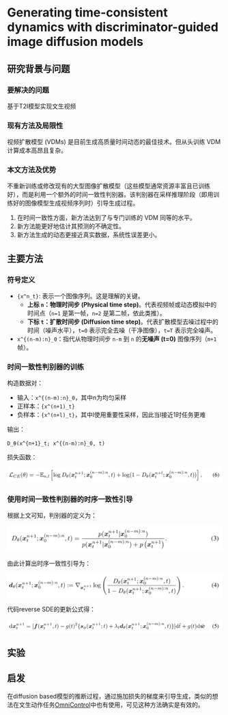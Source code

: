 # Generating time-consistent dynamics with discriminator-guided image diffusion models

## 研究背景与问题

### 要解决的问题

基于T2I模型实现文生视频

### 现有方法及局限性

视频扩散模型 (VDMs) 是目前生成高质量时间动态的最佳技术。但从头训练 VDM 计算成本高昂且复杂。  

### 本文方法及优势

不重新训练或修改现有的大型图像扩散模型（这些模型通常资源丰富且已训练好），而是利用一个额外的时间一致性判别器。该判别器在采样推理阶段（即用训练好的图像模型生成视频序列时）引导生成过程。

1. 在时间一致性方面，新方法达到了与专门训练的 VDM 同等的水平。
2. 新方法能更好地估计其预测的不确定性。
3. 新方法生成的动态更接近真实数据，系统性误差更小。

## 主要方法

### 符号定义

 *   `{x^n_t}`: 表示一个图像序列。这是理解的关键。
     *   **上标 `n`：物理时间步 (Physical time step)**。代表视频帧或动态模拟中的时间点（`n=1` 是第一帧，`n=2` 是第二帧，依此类推）。
     *   **下标 `t`：扩散时间步 (Diffusion time step)**。代表扩散模型去噪过程中的时间（噪声水平），`t=0` 表示完全去噪（干净图像），`t=T` 表示完全噪声。
 *   `x^{(n-m):n}_0`：指代从物理时间步 `n-m` 到 `n` 的**无噪声 (t=0)** 图像序列（`m+1` 帧）。


### 时间一致性判别器的训练

构造数据对：
- 输入：`x^{(n-m):n}_0`，其中n为均匀采样
- 正样本：`{x^(n+1)_t}`
- 负样本：`{x^(n+l)_t}`，其中l使用重要性采样，因此当l接近1时任务更难

输出：

`D_θ(x^{n+1}_t; x^{(n-m):n}_0, t)`

损失函数：  

![](./assets/104-公式6.png) 

### 使用时间一致性判别器的时序一致性引导

根据上文可知，判别器的定义为：

![](./assets/104-公式3.png) 

由此计算出时序一致性引导为：  

![](./assets/104-公式4.png) 

代码reverse SDE的更新公式得：  

![](./assets/104-公式5.png) 

## 实验


## 启发

在diffusion based模型的推断过程，通过施加损失的梯度来引导生成，类似的想法在文生动作任务[OmniControl](./85.md)中也有使用，可见这种方法确实是有效的。

